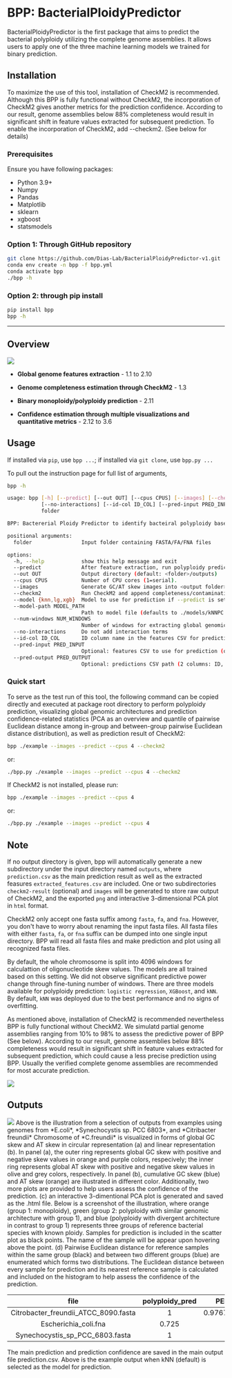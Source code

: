 # BPP: BacterialPloidyPredictor

BacterialPloidyPredictor is the first package that aims to predict the bacterial polyploidy utilizing the complete genome assemblies. It allows users to apply one of the three machine learning models we trained for binary prediction. 

## Installation

To maximize the use of this tool, installation of CheckM2 is recommended. Although this BPP is fully functional without CheckM2, the incorporation of CheckM2 gives another metrics for the prediction confidence. According to our result, genome assemblies below 88% completeness would result in significant shift in feature values extracted for subsequent prediction. To enable the incorporation of CheckM2, add --checkm2. (See below for details)

### Prerequisites

Ensure you have following packages:

 - Python 3.9+
 - Numpy
 - Pandas
 - Matplotlib
 - sklearn
 - xgboost
 - statsmodels

### Option 1: Through GitHub repository

```bash
git clone https://github.com/Dias-Lab/BacterialPloidyPredictor-v1.git
conda env create -n bpp -f bpp.yml
conda activate bpp
./bpp -h
```

### Option 2: through pip install

```bash
pip install bpp
bpp -h
```

---

## Overview

<img src="paper/figures/BacterialPloidyPredictor-flowchart.png">

- **Global genome features extraction** - 1.1 to 2.10

- **Genome completeness estimation through CheckM2** - 1.3

- **Binary monoploidy/polyploidy prediction** - 2.11

- **Confidence estimation through multiple visualizations and quantitative metrics** - 2.12 to 3.6

## Usage

If installed via `pip`, use `bpp ...`; if installed via `git clone`, use `bpp.py ...`

To pull out the instruction page for full list of arguments, 
```bash
bpp -h
```

```bash
usage: bpp [-h] [--predict] [--out OUT] [--cpus CPUS] [--images] [--checkm2] [--model {knn,lg,xgb}] [--model-path MODEL_PATH] [--num-windows NUM_WINDOWS]
           [--no-interactions] [--id-col ID_COL] [--pred-input PRED_INPUT] [--pred-output PRED_OUTPUT]
           folder

BPP: Bactererial Ploidy Predictor to identify bacteiral polyploidy based on global genomic architecture.

positional arguments:
  folder                Input folder containing FASTA/FA/FNA files

options:
  -h, --help            show this help message and exit
  --predict             After feature extraction, run polyploidy prediction using a trained model.
  --out OUT             Output directory (default: <folder>/outputs)
  --cpus CPUS           Number of CPU cores (1=serial).
  --images              Generate GC/AT skew images into <output folder>/image
  --checkm2             Run CheckM2 and append completeness/contamination to predictions.csv.
  --model {knn,lg,xgb}  Model to use for prediction if --predict is set. Default: knn
  --model-path MODEL_PATH
                        Path to model file (defaults to ./models/kNNPC.json / ./models/MLG.json / ./models/XGBoost.json).
  --num-windows NUM_WINDOWS
                        Number of windows for extracting global genomic architecture (default: 4096)
  --no-interactions     Do not add interaction terms
  --id-col ID_COL       ID column name in the features CSV for prediction. Default: file
  --pred-input PRED_INPUT
                        Optional: features CSV to use for prediction (overrides --out).
  --pred-output PRED_OUTPUT
                        Optional: predictions CSV path (2 columns: ID, polyploidy_pred). Default: <features_csv_dir>/predictions.csv
```

### Quick start

To serve as the test run of this tool, the following command can be copied directly and executed at package root directory to perform polyploidy prediction, visualizing global genomic architectures and prediction confidence-related statistics (PCA as an overview and quantile of pairwise Euclidean distance among in-group and between-group pairwise Euclidean distance distribution), as well as prediction result of CheckM2:

```bash
bpp ./example --images --predict --cpus 4 --checkm2
```
or:
```bash
./bpp.py ./example --images --predict --cpus 4 --checkm2
```
If CheckM2 is not installed, please run:
```bash
bpp ./example --images --predict --cpus 4
```
or:
```bash
./bpp.py ./example --images --predict --cpus 4
```

## Note

If no output directory is given, bpp will automatically generate a new subdirectory under the input directory named `outputs`, where `prediction.csv` as the main prediction result as well as the extracted feasures `extracted_features.csv` are included. One or two subdirectories `checkm2-result` (optional) and `images` will be generated to store raw output of CheckM2, and the exported `png` and interactive 3-dimensional PCA plot in `html` format.

CheckM2 only accept one fasta suffix among `fasta`, `fa`, and `fna`. However, you don't have to worry about renaming the input fasta files. All fasta files with either `fasta`, `fa`, or `fna` suffix can be dumped into one single input directory. BPP will read all fasta files and make prediction and plot using all recognized fasta files.

By default, the whole chromosome is split into 4096 windows for calculattion of oligonucleotide skew values. The models are all trained based on this setting. We did not observe significant predictive power change through fine-tuning number of windows. There are three models available for polyploidy prediction: `logistic regression`, `XGBoost`, and `kNN`. By default, `kNN` was deployed due to the best performance and no signs of overfitting.

As mentioned above, installation of CheckM2 is recommended nevertheless BPP is fully functional without CheckM2. We simulatd partial genome assemblies ranging from 10% to 98% to assess the predictive power of BPP (See below). According to our result, genome assemblies below 88% completeness would result in significant shift in feature values extracted for subsequent prediction, which could cause a less precise prediction using BPP. Usually the verified complete genome assemblies are recommended for most accurate prediction. 

<img src="paper/figures/simulated-genome-shift.png">

## Outputs
<img src="paper/figures/example_outputs.png">
Above is the illustration from a selection of outputs from examples using genomes from *E.coli*, *Synechocystis sp. PCC 6803*, and *Citribacter freundii* Chromosome of *C.freundii* is visualized in forms of global GC skew and AT skew in circular representation (a) and linear representation (b). In panel (a), the outer ring represents global GC skew with positive and negative skew values in orange and purple colors, respecively; the inner ring represents global AT skew with positive and negative skew values in olive and grey colors, respectively. In panel (b), cumulative GC skew (blue) and AT skew (orange) are illustrated in different color. Additionally, two more plots are provided to help users assess the confidence of the prediction. (c) an interactive 3-dimentional PCA plot is generated and saved as the .html file. Below is a screenshot of the illustration, where orange (group 1: monoploidy), green (group 2: polyploidy with similar genomic architecture with group 1), and blue (polyploidy with divergent architecture in contrast to group 1) represents three groups of reference bacterial species with known ploidy. Samples for prediction is included in the scatter plot as black points. The name of the sample will be appear upon hovering above the point. (d) Pairwise Euclidean distance for reference samples within the same group (black) and between two different groups (blue) are enumerated which forms two distributions. The Euclidean distance between every sample for prediction and its nearest reference sample is calculated and included on the histogram to help assess the confidence of the prediction. 

| file | polyploidy_pred | PED.confidence | completeness | contamination |
| :-------: | :------: | :-------: | :-------: |  :-------: |  
| Citrobacter_freundii_ATCC_8090.fasta | 1 | 0.9767195925928703 | 100.0| 0.08 |
| Escherichia_coli.fna | 0.725 | 0 | 1 | 100.0 | 0.01 |
| Synechocystis_sp_PCC_6803.fasta | 1 | 1 | 99.99 | 0.1 |

The main prediction and prediction confidence are saved in the main output file prediction.csv. Above is the example output when kNN (default) is selected as the model for prediction.

